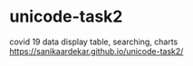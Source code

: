 # unicode-task2
covid 19 data display
table, searching, charts
https://sanikaardekar.github.io/unicode-task2/
